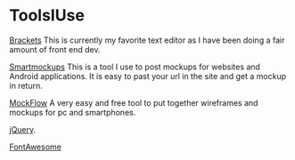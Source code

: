 # ToolsIUse
[Brackets](http://brackets.io)
This is currently my favorite text editor as I have been doing a fair amount of front end dev.  

[Smartmockups](http://smartmockups.com/)
This is a tool I use to post mockups for websites and Android applications.  It is easy to past your url in the site and get a mockup in return.

[MockFlow](https://designcloud.mockflow.com)
A very easy and free tool to put together wireframes and mockups for pc and smartphones.  

[jQuery](https://ajax.googleapis.com/ajax/libs/jquery/3.1.0/jquery.min.js).

[FontAwesome](http://fontawesome.io/)

